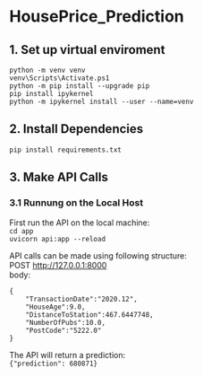 # HousePrice_Prediction

## 1. Set up virtual enviroment
`` python -m venv venv `` <br/>
`` venv\Scripts\Activate.ps1 `` <br/>
`` python -m pip install --upgrade pip `` <br/>
`` pip install ipykernel `` <br/>
`` python -m ipykernel install --user --name=venv `` <br/>

## 2. Install Dependencies
`` pip install requirements.txt ``

## 3. Make API Calls

### 3.1 Runnung on the Local Host

First run the API on the local machine: <br/>
`` cd app `` <br/>
`` uvicorn api:app --reload `` <br/>

API calls can be made using following structure: <br/>
POST http://127.0.0.1:8000 <br/>
body: <br/>
``` 
{
    "TransactionDate":"2020.12",
    "HouseAge":9.0,
    "DistanceToStation":467.6447748,
    "NumberOfPubs":10.0,
    "PostCode":"5222.0"
}
```

The API will return a prediction:  <br/>
``{"prediction": 680871}``
